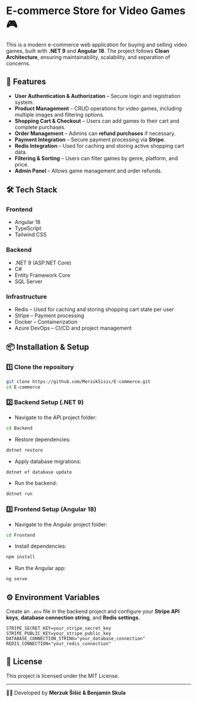 ﻿# E-commerce Store for Video Games 🎮

This is a modern e-commerce web application for buying and selling video games, built with **.NET 9** and **Angular 18**. The project follows **Clean Architecture**, ensuring maintainability, scalability, and separation of concerns.

## 🚀 Features

- **User Authentication & Authorization** – Secure login and registration system.
- **Product Management** – CRUD operations for video games, including multiple images and filtering options.
- **Shopping Cart & Checkout** – Users can add games to their cart and complete purchases.
- **Order Management** – Admins can **refund purchases** if necessary.
- **Payment Integration** – Secure payment processing via **Stripe**.
- **Redis Integration** – Used for caching and storing active shopping cart data.
- **Filtering & Sorting** – Users can filter games by genre, platform, and price.
- **Admin Panel** – Allows game management and order refunds.

## 🛠️ Tech Stack

### **Frontend**
- Angular 18
- TypeScript
- Tailwind CSS

### **Backend**
- .NET 9 (ASP.NET Core)
- C#
- Entity Framework Core
- SQL Server

### **Infrastructure**
- Redis – Used for caching and storing shopping cart state per user
- Stripe – Payment processing
- Docker – Containerization
- Azure DevOps – CI/CD and project management

## 📦 Installation & Setup

### 1️⃣ Clone the repository
```bash 
git clone https://github.com/MerzukSisic/E-commerce.git  
cd E-commerce  
```

### 2️⃣ Backend Setup (.NET 9)
- Navigate to the API project folder:  
```bash  
cd Backend  
```
- Restore dependencies:  
```bash  
dotnet restore  
```
- Apply database migrations:  
```bash  
dotnet ef database update  
```
- Run the backend:
```bash  
dotnet run  
```

### 3️⃣ Frontend Setup (Angular 18)
- Navigate to the Angular project folder:  
```bash  
cd Frontend  
```
- Install dependencies:  
```bash  
npm install  
```
- Run the Angular app:  
```bash  
ng serve  
```

## ⚙️ Environment Variables

Create an `.env` file in the backend project and configure your **Stripe API keys**, **database connection string**, and **Redis settings**.

```env  
STRIPE_SECRET_KEY=your_stripe_secret_key  
STRIPE_PUBLIC_KEY=your_stripe_public_key  
DATABASE_CONNECTION_STRING="your_database_connection"  
REDIS_CONNECTION="your_redis_connection"  
```

## 📜 License
This project is licensed under the MIT License.

---

👨‍💻 Developed by **Merzuk Šišić & Benjamin Skula**
